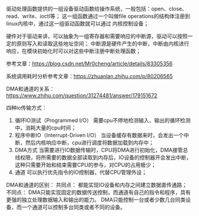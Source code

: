驱动处理函数提供的一组设备驱动函数给操作系统，一般包括：open、close、read、write、ioctl等；
这一组函数通过一个叫做file operations的结构体注册到linux内核中，通过这一组驱动函数就可以通过
内核控制设备；


硬件对于驱动来讲，可以抽象为一组寄存器和需要响应的中断源，驱动可以按照一定的原则写入和读取这些地址空间；
中断源是硬件产生的中断，中断由内核进行响应，在模块初始化时可以对这些中断注册中断处理函数；


参考文章：https://blog.csdn.net/Mr0cheng/article/details/83305356


系统调用耗时分析参考文章：https://zhuanlan.zhihu.com/p/80206565

DMA和通道的关系：https://www.zhihu.com/question/31274481/answer/179151672

四种io传输方式：
1. 循环IO测试（Programmed I/O）
需要cpu不停地检测输入、输出的循环检测中，消耗大量的cpu时间；
2. 程序中断IO（Interrupt-Driven I/O）
当设备缓存有数据来时，会发出一个中断，然后内核响应中断，cpu进行调度将数据加载到内存中；
3. DMA方式
当需要进行IO数据传输时，CPU将DMA进行初始化，DMA接管总线权限，将所需要的数据全部读取到内存后，IO设备的控制器开会发出中断，
这种只需要开始和结束需要CPU的参与，对CPU的占用极少；
4. 通道
可以执行优先指令的IO控制器，代替CPU管理外设；

DMA和通道的区别：
共同点：
都能实现IO设备和内存之间建立数据直传通路；
不同点：
DMA只能实现固定的数据传送控制，而通道有自己的指令和程序，具有更强的独立处理数据输入和输出的能力。
DMA只能控制一台或者少数几台同类设备，而一个通道可以控制多台同类或者不同的设备。
